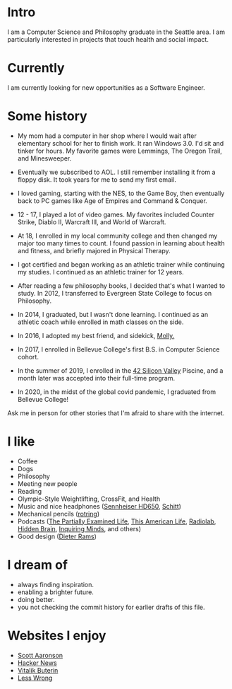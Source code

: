 
# Intro

I am a Computer Science and Philosophy graduate in the Seattle area. I am particularly interested in projects that touch health and social impact.

# Currently

I am currently looking for new opportunities as a Software Engineer.

# Some history

- My mom had a computer in her shop where I would wait after elementary school for her to finish work. It ran Windows 3.0. I'd sit and tinker for hours. My favorite games were Lemmings, The Oregon Trail, and Minesweeper.

- Eventually we subscribed to AOL. I still remember installing it from a floppy disk. It took years for me to send my first email.

- I loved gaming, starting with the NES, to the Game Boy, then eventually back to PC games like Age of Empires and Command & Conquer.

- 12 - 17, I played a lot of video games. My favorites included Counter Strike, Diablo II, Warcraft III, and World of Warcraft.

- At 18, I enrolled in my local community college and then changed my major too many times to count. I found passion in learning about health and fitness, and briefly majored in Physical Therapy.

- I got certified and began working as an athletic trainer while continuing my studies. I continued as an athletic trainer for 12 years.

- After reading a few philosophy books, I decided that's what I wanted to study. In 2012, I transferred to Evergreen State College to focus on Philosophy.

- In 2014, I graduated, but I wasn't done learning. I continued as an athletic coach while enrolled in math classes on the side.

- In 2016, I adopted my best friend, and sidekick, [Molly.](https://github.com/akourk/website/blob/main/public/images/molly.jpg?raw=true)

- In 2017, I enrolled in Bellevue College's first B.S. in Computer Science cohort.

- In the summer of 2019, I enrolled in the [42 Silicon Valley](https://www.42.us.org/) Piscine, and a month later was accepted into their full-time program.

- In 2020, in the midst of the global covid pandemic, I graduated from Bellevue College!

Ask me in person for other stories that I'm afraid to share with the internet.

# I like

- Coffee
- Dogs
- Philosophy
- Meeting new people
- Reading
- Olympic-Style Weightlifting, CrossFit, and Health
- Music and nice headphones ([Sennheiser HD650](https://en-us.sennheiser.com/high-quality-headphones-around-ear-audio-surround-hd-650), [Schitt](https://www.schiit.com/))
- Mechanical pencils ([rotring](https://www.rotring.com/us/))
- Podcasts ([The Partially Examined Life](https://partiallyexaminedlife.com/), [This American Life](https://www.thisamericanlife.org/), [Radiolab](https://www.wnycstudios.org/shows/radiolab), [Hidden Brain](https://www.npr.org/series/423302056/hidden-brain), [Inquiring Minds](https://inquiring.show), and others)
- Good design ([Dieter Rams](https://us.gestalten.com/products/less-and-more-dieter-rams))

# I dream of

- always finding inspiration.
- enabling a brighter future.
- doing better.
- you not checking the commit history for earlier drafts of this file.

# Websites I enjoy

- [Scott Aaronson](https://www.scottaaronson.com/blog/)
- [Hacker News](https://news.ycombinator.com/)
- [Vitalik Buterin](https://medium.com/@VitalikButerin)
- [Less Wrong](https://www.lesswrong.com/)
